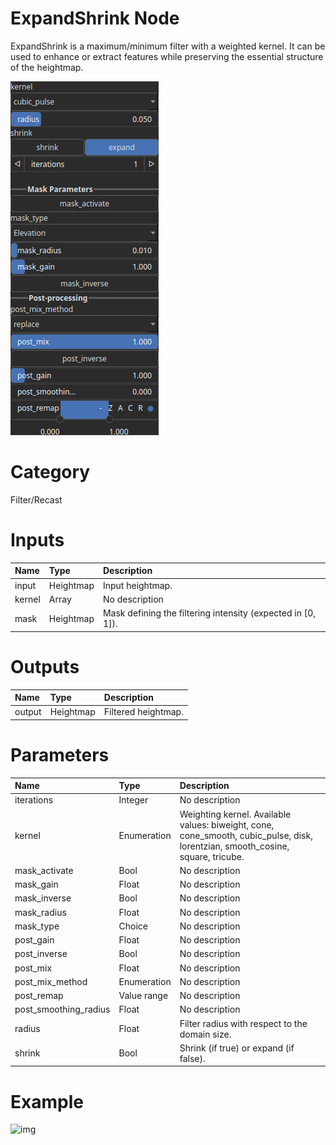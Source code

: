 
ExpandShrink Node
=================


ExpandShrink is a maximum/minimum filter with a weighted kernel. It can be used to enhance or extract features while preserving the essential structure of the heightmap.



![img](../../images/nodes/ExpandShrink_settings.png)


# Category


Filter/Recast
# Inputs

|Name|Type|Description|
| :--- | :--- | :--- |
|input|Heightmap|Input heightmap.|
|kernel|Array|No description|
|mask|Heightmap|Mask defining the filtering intensity (expected in [0, 1]).|

# Outputs

|Name|Type|Description|
| :--- | :--- | :--- |
|output|Heightmap|Filtered heightmap.|

# Parameters

|Name|Type|Description|
| :--- | :--- | :--- |
|iterations|Integer|No description|
|kernel|Enumeration|Weighting kernel. Available values: biweight, cone, cone_smooth, cubic_pulse, disk, lorentzian, smooth_cosine, square, tricube.|
|mask_activate|Bool|No description|
|mask_gain|Float|No description|
|mask_inverse|Bool|No description|
|mask_radius|Float|No description|
|mask_type|Choice|No description|
|post_gain|Float|No description|
|post_inverse|Bool|No description|
|post_mix|Float|No description|
|post_mix_method|Enumeration|No description|
|post_remap|Value range|No description|
|post_smoothing_radius|Float|No description|
|radius|Float|Filter radius with respect to the domain size.|
|shrink|Bool|Shrink (if true) or expand (if false).|

# Example


![img](../../images/nodes/ExpandShrink.png)


